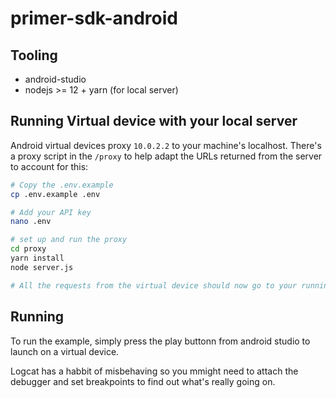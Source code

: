 # primer-sdk-android

## Tooling
- android-studio
- nodejs >= 12 + yarn (for local server)

## Running Virtual device with your local server

Android virtual devices proxy `10.0.2.2` to your machine's localhost. There's a proxy script in the `/proxy` to help adapt the URLs returned from the server to account for this:

```bash
# Copy the .env.example
cp .env.example .env

# Add your API key
nano .env

# set up and run the proxy
cd proxy
yarn install
node server.js

# All the requests from the virtual device should now go to your running server
```

## Running

To run the example, simply press the play buttonn from android studio to launch on a virtual device.

Logcat has a habbit of misbehaving so you mmight need to attach the debugger and set breakpoints to find out what's really going on.